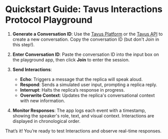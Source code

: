 # Quickstart Guide: Tavus Interactions Protocol Playground

1. **Generate a Conversation ID**: Use the [Tavus Platform](https://platform.tavus.io/conversations/create) or the [Tavus API](https://docs.tavus.io/api-reference/conversations/create-conversation) to create a new conversation. Copy the conversation ID (but don't Join in this step!).

2. **Enter Conversation ID**: Paste the conversation ID into the input box on the playground app, then click **Join** to enter the session.

3. **Send Interactions**:
   - **Echo**: Triggers a message that the replica will speak aloud.
   - **Respond**: Sends a simulated user input, prompting a replica reply.
   - **Interrupt**: Halts the replica’s response in progress.
   - **Overwrite Context**: Updates the replica's conversational context with new information.

4. **Monitor Responses**: The app logs each event with a timestamp, showing the speaker's role, text, and visual context. Interactions are displayed in chronological order.

That’s it! You’re ready to test Interactions and observe real-time responses.
